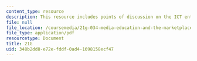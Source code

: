 ```yaml
---
content_type: resource
description: This resource includes points of discussion on the ICT entrepreneurship.
file: null
file_location: /coursemedia/21g-034-media-education-and-the-marketplace-fall-2005/348b2dd8e72efddf0ad41698158ecf47_MIT21G_034F05_ictentrpnshp.pdf
file_type: application/pdf
resourcetype: Document
title: 21G
uid: 348b2dd8-e72e-fddf-0ad4-1698158ecf47
---
```

